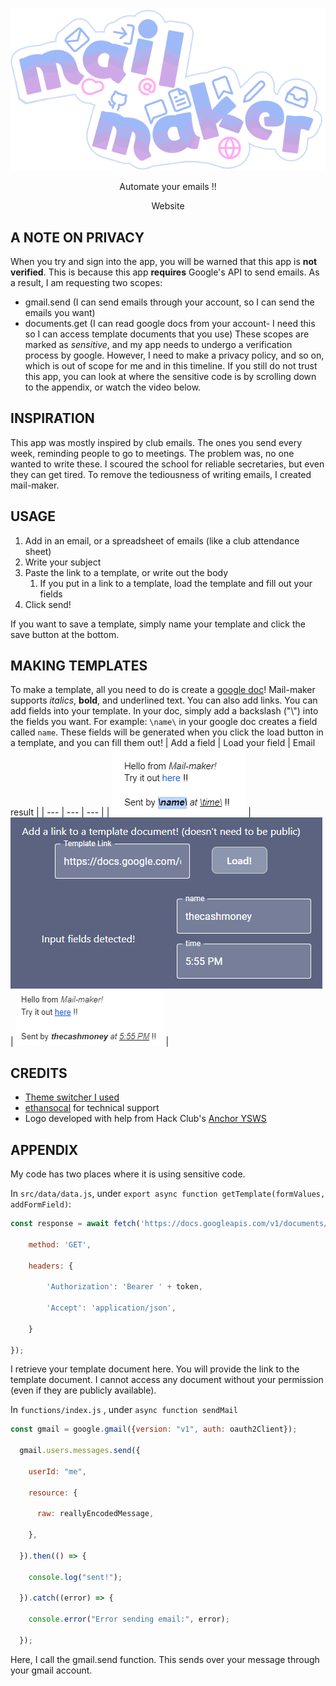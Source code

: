 <p align = "center"> <img src="logo.png" alt="logo" /> </p>

<p align="center">Automate your emails !!</p>

<p align="center"><a href="https://thecashmoney.github.io/mail-maker/">Website</a></p>

## A NOTE ON PRIVACY
When you try and sign into the app, you will be warned that this app is **not verified**. This is because this app **requires** Google's API to send emails. As a result, I am requesting two scopes:
- gmail.send (I can send emails through your account, so I can send the emails you want)
- documents.get (I can read google docs from your account- I need this so I can access template documents that you use)
These scopes are marked as *sensitive*, and my app needs to undergo a verification process by google. However, I need to make a privacy policy, and so on, which is out of scope for me and in this timeline. If you still do not trust this app, you can look at where the sensitive code is by scrolling down to the appendix, or watch the video below.

## INSPIRATION
This app was mostly inspired by club emails. The ones you send every week, reminding people to go to meetings. The problem was, no one wanted to write these. I scoured the school for reliable secretaries, but even they can get tired. To remove the tediousness of writing emails, I created mail-maker.
## USAGE
1. Add in an email, or a spreadsheet of emails (like a club attendance sheet)
2. Write your subject
3. Paste the link to a template, or write out the body
	1. If you put in a link to a template, load the template and fill out your fields
4. Click send!

If you want to save a template, simply name your template and click the save button at the bottom. 

## MAKING TEMPLATES

To make a template, all you need to do is create a [google doc](https://docs.google.com)!
Mail-maker supports *italics*, **bold**, and underlined text. You can also add links.
You can add fields into your template. In your doc, simply add a backslash ("\\") into the fields you want.
For example: `\name\` in your google doc creates a field called `name`.
These fields will be generated when you click the load button in a template, and you can fill them out!
| Add a field | Load your field | Email result |
| --- | --- | --- |
| ![Add field](template1.png) | ![Load field](template2.png) | ![email result](template3.png) |



## CREDITS
- [Theme switcher I used](https://web.dev/articles/building/a-theme-switch-component)
- [ethansocal](https://github.com/ethansocal) for technical support
- Logo developed with help from Hack Club's [Anchor YSWS](https://anchor.hackclub.com/)

## APPENDIX
My code has two places where it is using sensitive code. 

In `src/data/data.js`, under `export async function getTemplate(formValues, addFormField)`:
``` js
const response = await fetch('https://docs.googleapis.com/v1/documents/' + match[1], {

	method: 'GET',

	headers: {

		'Authorization': 'Bearer ' + token,

		'Accept': 'application/json',

	}

});
```
I retrieve your template document here. You will provide the link to the template document. I cannot access any document without your permission (even if they are publicly available).

In `functions/index.js` , under `async function sendMail`
``` js
const gmail = google.gmail({version: "v1", auth: oauth2Client});

  gmail.users.messages.send({

    userId: "me",

    resource: {

      raw: reallyEncodedMessage,

    },

  }).then(() => {

    console.log("sent!");

  }).catch((error) => {

    console.error("Error sending email:", error);

  });
```
Here, I call the gmail.send function. This sends over your message through your gmail account.
